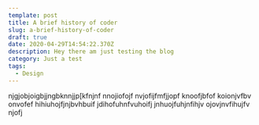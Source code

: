 ```yaml
---
template: post
title: A brief history of coder
slug: a-brief-history-of-coder
draft: true
date: 2020-04-29T14:54:22.370Z
description: Hey there am just testing the blog
category: Just a test
tags:
  - Design
---
```

njgjobjoigbjjngbknnjjp[kfnjnf nnojiofojf nvjofijfmfjjopf knoofjbfof koionjvfbv  onvofef hihiuhojfjnjbvhbuif jdihofuhnfvuhoifj jnhuojfuhjnfihjv ojovjnvfihujfv njofj